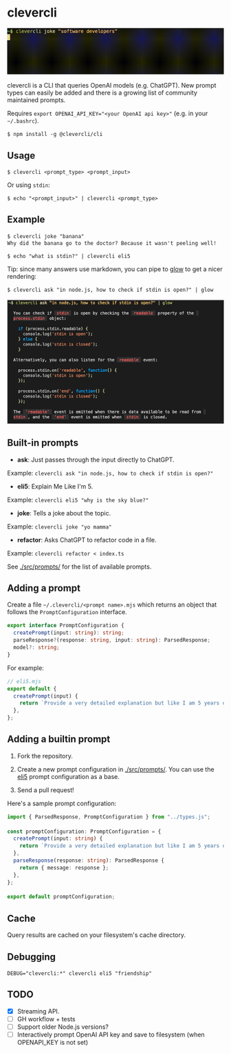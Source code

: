 # clevercli

![deverloper-joke-example](./images/developer-joke.gif)

clevercli is a CLI that queries OpenAI models (e.g. ChatGPT). New prompt types can easily be added and there is a growing list of community maintained prompts.

Requires `export OPENAI_API_KEY="<your OpenAI api key>"` (e.g. in your `~/.bashrc`).

```console
$ npm install -g @clevercli/cli
```

## Usage

```console
$ clevercli <prompt_type> <prompt_input>
```

Or using `stdin`:

```console
$ echo "<prompt_input>" | clevercli <prompt_type>
```

## Example

```console
$ clevercli joke "banana"
Why did the banana go to the doctor? Because it wasn't peeling well!
```

```console
$ echo "what is stdin?" | clevercli eli5
```

Tip: since many answers use markdown, you can pipe to [glow](https://github.com/charmbracelet/glow) to get a nicer rendering:

```console
$ clevercli ask "in node.js, how to check if stdin is open?" | glow
```

![glow-example](./images/glow-example.png)

## Built-in prompts

- **ask**: Just passes through the input directly to ChatGPT.

Example: `clevercli ask "in node.js, how to check if stdin is open?"`

- **eli5**: Explain Me Like I'm 5.

Example: `clevercli eli5 "why is the sky blue?"`

- **joke**: Tells a joke about the topic.

Example: `clevercli joke "yo mamma"`

- **refactor**: Asks ChatGPT to refactor code in a file.

Example: `clevercli refactor < index.ts`

See [./src/prompts/](./src/prompts) for the list of available prompts.

## Adding a prompt

Create a file `~/.clevercli/<prompt name>.mjs` which returns an object that follows the `PromptConfiguration` interface.

```typescript
export interface PromptConfiguration {
  createPrompt(input: string): string;
  parseResponse?(response: string, input: string): ParsedResponse;
  model?: string;
}
```

For example:

```javascript
// eli5.mjs
export default {
  createPrompt(input) {
    return `Provide a very detailed explanation but like I am 5 years old (ELI5) on this topic: ${input}.\n###\n`;
  },
};
```

## Adding a builtin prompt

1. Fork the repository.

2. Create a new prompt configuration in [./src/prompts/](./src/prompts/). You can use the [eli5](./src/prompts/eli5.ts) prompt configuration as a base.

3. Send a pull request!

Here's a sample prompt configuration:

```typescript
import { ParsedResponse, PromptConfiguration } from "../types.js";

const promptConfiguration: PromptConfiguration = {
  createPrompt(input: string) {
    return `Provide a very detailed explanation but like I am 5 years old (ELI5) on this topic: ${input}.\n###\n`;
  },
  parseResponse(response: string): ParsedResponse {
    return { message: response };
  },
};

export default promptConfiguration;
```

## Cache

Query results are cached on your filesystem's cache directory.

## Debugging

```
DEBUG="clevercli:*" clevercli eli5 "friendship"
```

## TODO

- [x] Streaming API.
- [ ] GH workflow + tests
- [ ] Support older Node.js versions?
- [ ] Interactively prompt OpenAI API key and save to filesystem (when OPENAPI_KEY is not set)
